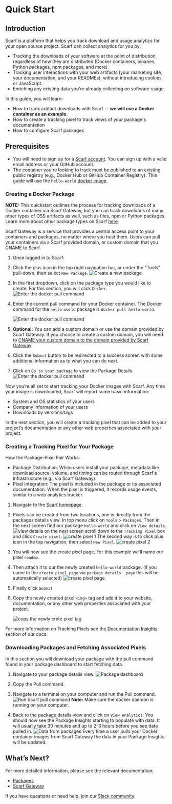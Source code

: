 # Quick Start

## Introduction

Scarf is a platform that helps you track download and usage analytics for your open source project. Scarf can collect analytics for you by:

- Tracking the downloads of your software at the point of distribution, regardless of how they are distributed (Docker containers, binaries, Python packages, npm packages, and more).
- Tracking user interactions with your web artifacts (your marketing site, your documentation, and your READMEs), without introducing cookies or JavaScript.
- Enriching any existing data you're already collecting on software usage.

In this guide, you will learn:

- How to track artifact downloads with Scarf -- **we will use a Docker container as an example**.
- How to create a tracking pixel to track views of your package's documentation
- How to configure Scarf packages 

## Prerequisites

- You will need to sign up for a [Scarf account](http://app.scarf.sh/register).
  You can sign up with a valid email address or your GitHub account.
- The container you're looking to track must be published to an existing public registry (e.g., Docker Hub or GitHub Container Registry).
  This guide will use the `hello-world` [docker image](https://hub.docker.com/_/hello-world).

### Creating a Docker Package

**NOTE:** This quickstart outlines the process for tracking downloads of a Docker container via Scarf Gateway, but you can track downloads of many other types of OSS artifacts as well, such as files, npm or Python packages. Learn more about other package types on Scarf [here](/packages).

Scarf Gateway is a service that provides a central access point to your containers and packages, no matter where you host them. Users can pull your containers via a Scarf provided domain, or custom domain that you CNAME to Scarf.

1.  Once logged in to Scarf:

2. Click the plus icon in the top right navigation bar, or under the "Tools" pull-down, then select `New Package`.
![Create a new package](assets/pics/qs-file-packages/create-new-package.png)

3. In the first dropdown, click on the package type you would like to create. For this section, you will click `Docker`.
![Enter the docker pull command](assets/pics/quick-start/create-docker.png)


4.  Enter the current pull command for your Docker container.
    The Docker command for the `hello-world` package is `docker pull hello-world`.

    ![Enter the docker pull command](assets/pics/quick-start/docker-package-pull-command.png)

5. **Optional:** You can add a custom domain or use the domain provided by Scarf Gateway. If you choose to create a custom domain, you will need to [CNAME your custom domain to the domain provided by Scarf Gateway](https://www.cloudflare.com/learning/dns/dns-records/dns-cname-record/).

6. Click the `Submit` button to be redirected to a success screen with some additional information as to what you can do next.

7. Click on `Go to your package` to view the Package Details.
![Enter the docker pull command](assets/pics/quick-start/docker-packages-succces-screen.png)

Now you’re all set to start tracking your Docker images with Scarf.
Any time your image is downloaded, Scarf will report some basic information:

- System and OS statistics of your users
- Company information of your users
- Downloads by versions/tags

In the next section, you will create a tracking pixel that can be added to your project’s documentation or any other web properties associated with your project.

### Creating a Tracking Pixel for Your Package

How the Package-Pixel Pair Works:
- Package Distribution: When users install your package, metadata like download source, volume, and timing can be routed through Scarf's infrastructure (e.g., via Scarf Gateway).
- Pixel Integration: The pixel is included in the package or its associated documentation. When the pixel is triggered, it records usage events, similar to a web analytics tracker.

1. Navigate to the [Scarf homepage](https://app.scarf.sh/home/).

2. Pixels can be created from two locations, one is directly from the packages details view. In top menu click on `Tools` > `Packages`. Then in the next screen find our package `hello-world` and click on `View details`.
![view details](assets/pics/quick-start/docker-package-view-details.png)
on the next screen scroll down to the `Tracking Pixel` box and click `Create pixel`.
![create pixel 1](assets/pics/quick-start/docker-create-pixel-1.png)
The second way is to click plus icon in the top navigation, then select `New Pixel`.
![create pixel 2](assets/pics/quick-start/docker-create-pixel-2.png)

3. You will now see the create pixel page. For this example we'll name our pixel `readme`.

4. Then attach it to our the newly created `hello-world` package. (if you came to the `create pixel page` via `package details  page` this will be automatically selected)
![create pixel page](assets/pics/quick-start/create-pixel-page.png)

4. Finally click `Submit`

5. Copy the newly created pixel `<img>` tag and add it to your website, documentation, or any other web properties associated with your project.

   ![copy the newly crete pixel tag](assets/pics/quick-start/pixel-copy-embeded.png)

For more information on Tracking Pixels see the [Documentation Insights](../web-traffic/) section of our docs.

### Downloading Packages and Fetching Associated Pixels

In this section you will download your package with the pull command found in your package dashboard to start fetching data.

1. Navigate to your package details view.
   ![Package dashboard](assets/pics/quick-start/docker-copy-pull-command.png)
2. Copy the Pull command.
3. Navigate to a terminal on your computer and run the Pull command.
   ![Run Scarf pull command](assets/pics/quick-start/terminal_pull.png)
**Note:** Make sure the docker daemon is running on your computer.

4. Back to the package details view and click on `View Analytics`. You should now see the Package Insights starting to populate with data.
It will usually take 30 minutes and up to 2-3 hours before you see data pulled in.
![Data from packages](assets/pics/quick-start/package-analytics.png)
Every time a user pulls your Docker container images from Scarf Gateway the data in your Package Insights will be updated.

## What’s Next?

For more detailed information, please see the relevant documentation;

- [Packages](/packages)
- [Scarf Gateway](/gateway)

If you have questions or need help, join our [Slack community](https://tinyurl.com/scarf-community-slack).
